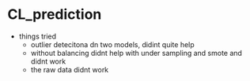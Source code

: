 # CL_prediction
- things tried
    - outlier detecitona dn two models, didint quite help
    - without balancing didnt help
    with under sampling and smote and didnt work
    - the raw data didnt work
    